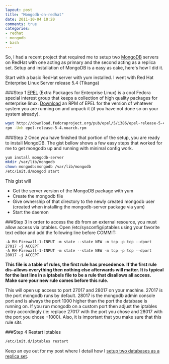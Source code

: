 ```yaml
---
layout: post
title: "Mongodb-on-redhat"
date: 2011-10-04 10:20
comments: true
categories:
- redhat
- mongodb
- bash
---
```


So, I had a recent project that required me to setup two [MongoDB](http://www.mongodb.org/) servers on RedHat with one acting as primary and the second acting as a replica set. Setup and installation of MongoDB is a easy as cake, here's how I did it.

<!--more-->

Start with a basic RedHat server with yum installed. I went with Red Hat Enterprise Linux Server release 5.4 (Tikanga)

###Step 1
[EPEL]( http://fedoraproject.org/wiki/EPEL ) (Extra Packages for Enterprise Linux) is a cool Fedora special interest group that keeps a collection of high quality packages for enterprise linux. [Download](http://fedoraproject.org/wiki/EPEL#What_packages_and_versions_are_available_in_EPEL.3F) an RPM of EPEL for the version of whatever system you are running on and unpack it (if you have not done so on your system already).

~~~sh
wget http://download.fedoraproject.org/pub/epel/5/i386/epel-release-5-4.noarch.rpm
rpm -Uvh epel-release-5-4.noarch.rpm
~~~

###Step 2
Once you have finished that portion of the setup, you are ready to install MongoDB. The gist bellow shows a few easy steps that worked for me to get mongodb up and running with minimal config work.

~~~sh
yum install mongodb-server
mkdir /var/lib/mongodb
chown mongodb:mongodb /var/lib/mongodb
/etc/init.d/mongod start
~~~

This gist will
<ul>
	<li>Get the server version of the MongoDB package with yum</li>
	<li>Create the mongodb file</li>
	<li>Give ownership of that directory to the newly created mongodb user (created when installing the mongodb-server package via yum)</li>
	<li>Start the daemon</li>
</ul>

###Step 3
In order to access the db from an external resource, you must allow access via iptables.
Open /etc/sysconfig/iptables using your favorite text editor and add the following line before COMMIT:

~~~
-A RH-Firewall-1-INPUT -m state --state NEW -m tcp -p tcp --dport 27017 -j ACCEPT
-A RH-Firewall-1-INPUT -m state --state NEW -m tcp -p tcp --dport 28017 -j ACCEPT
~~~

<strong>This file is a table of rules, the first rule has precedence. If the first rule dis-allows everything then nothing else afterwards will matter. It is typical for the last line in a iptabels file to be a rule that disallows all access. Make sure your new rule comes before this rule.</strong>

This will open up access to port 27017 and 28017 on your machine. 27017 is the port mongodb runs by default. 28017 is the mongodb admin console port and is always the port 1000 higher than the port the database is running on. 
If you run mongodb on a custom port then adjust the iptables entry accordingly (ie: replace 27017 with the port you chose and 28017 with the port you chose +1000). 
Also, it is important that you make sure that this rule sits 

###Step 4
Restart iptables

~~~sh
/etc/init.d/iptables restart
~~~

Keep an eye out for my post where I detail how I [setup two databases as a replica set](http://www.mongodb.org/display/DOCS/Replica+Set+Tutorial).
